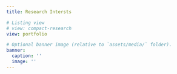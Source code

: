 ```yaml
---
title: Research Intersts

# Listing view
# view: compact-research
view: portfolio

# Optional banner image (relative to `assets/media/` folder).
banner:
  caption: ''
  image: ''
---
```


